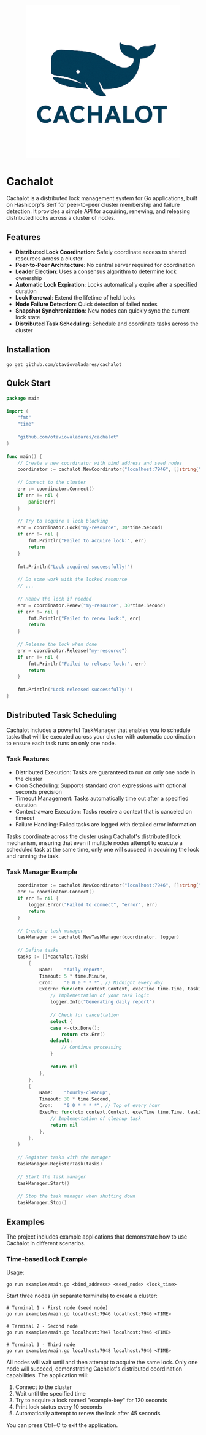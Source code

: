<p align="center">
  <img src="doc/cachalot.png" alt="Cachalot Logo" width="400"/>
</p>


# Cachalot

Cachalot is a distributed lock management system for Go applications, built on Hashicorp's Serf for peer-to-peer cluster membership and failure detection. It provides a simple API for acquiring, renewing, and releasing distributed locks across a cluster of nodes.

## Features

- **Distributed Lock Coordination**: Safely coordinate access to shared resources across a cluster
- **Peer-to-Peer Architecture**: No central server required for coordination
- **Leader Election**: Uses a consensus algorithm to determine lock ownership
- **Automatic Lock Expiration**: Locks automatically expire after a specified duration
- **Lock Renewal**: Extend the lifetime of held locks
- **Node Failure Detection**: Quick detection of failed nodes
- **Snapshot Synchronization**: New nodes can quickly sync the current lock state
- **Distributed Task Scheduling**: Schedule and coordinate tasks across the cluster

## Installation

```shell
go get github.com/otaviovaladares/cachalot
```

## Quick Start

```go
package main

import (
    "fmt"
    "time"
    
    "github.com/otaviovaladares/cachalot"
)

func main() {
    // Create a new coordinator with bind address and seed nodes
    coordinator := cachalot.NewCoordinator("localhost:7946", []string{"localhost:7946"}, nil)
    
    // Connect to the cluster
    err := coordinator.Connect()
    if err != nil {
        panic(err)
    }
    
    // Try to acquire a lock blocking
    err = coordinator.Lock("my-resource", 30*time.Second)
    if err != nil {
        fmt.Println("Failed to acquire lock:", err)
        return
    }
    
    fmt.Println("Lock acquired successfully!")
    
    // Do some work with the locked resource
    // ...
    
    // Renew the lock if needed
    err = coordinator.Renew("my-resource", 30*time.Second)
    if err != nil {
        fmt.Println("Failed to renew lock:", err)
        return
    }
    
    // Release the lock when done
    err = coordinator.Release("my-resource")
    if err != nil {
        fmt.Println("Failed to release lock:", err)
        return
    }
    
    fmt.Println("Lock released successfully!")
}
```

## Distributed Task Scheduling

Cachalot includes a powerful TaskManager that enables you to schedule tasks that will be executed across your cluster with automatic coordination to ensure each task runs on only one node.

### Task Features

* Distributed Execution: Tasks are guaranteed to run on only one node in the cluster
* Cron Scheduling: Supports standard cron expressions with optional seconds precision
* Timeout Management: Tasks automatically time out after a specified duration
* Context-aware Execution: Tasks receive a context that is canceled on timeout
* Failure Handling: Failed tasks are logged with detailed error information

Tasks coordinate across the cluster using Cachalot's distributed lock mechanism, ensuring that even if multiple nodes attempt to execute a scheduled task at the same time, only one will succeed in acquiring the lock and running the task.

### Task Manager Example

```go
    coordinator := cachalot.NewCoordinator("localhost:7946", []string{"localhost:7946"}, logger)
    err := coordinator.Connect()
    if err != nil {
        logger.Error("Failed to connect", "error", err)
        return
    }
    
    // Create a task manager
    taskManager := cachalot.NewTaskManager(coordinator, logger)
    
    // Define tasks
    tasks := []*cachalot.Task{
        {
            Name:    "daily-report",
            Timeout: 5 * time.Minute,
            Cron:    "0 0 0 * * *", // Midnight every day
            ExecFn: func(ctx context.Context, execTime time.Time, taskID string) error {
                // Implementation of your task logic
                logger.Info("Generating daily report")
                
                // Check for cancellation
                select {
                case <-ctx.Done():
                    return ctx.Err()
                default:
                    // Continue processing
                }
                
                return nil
            },
        },
        {
            Name:    "hourly-cleanup",
            Timeout: 30 * time.Second,
            Cron:    "0 0 * * * *", // Top of every hour
            ExecFn: func(ctx context.Context, execTime time.Time, taskID string) error {
                // Implementation of cleanup task
                return nil
            },
        },
    }
    
    // Register tasks with the manager
    taskManager.RegisterTask(tasks)
    
    // Start the task manager
    taskManager.Start()
    
    // Stop the task manager when shutting down
    taskManager.Stop()
```

## Examples

The project includes example applications that demonstrate how to use Cachalot in different scenarios.

### Time-based Lock Example

Usage:

```shell
go run examples/main.go <bind_address> <seed_node> <lock_time>
```

Start three nodes (in separate terminals) to create a cluster:

```shell
# Terminal 1 - First node (seed node)
go run examples/main.go localhost:7946 localhost:7946 <TIME>

# Terminal 2 - Second node
go run examples/main.go localhost:7947 localhost:7946 <TIME>

# Terminal 3 - Third node
go run examples/main.go localhost:7948 localhost:7946 <TIME>
```

All nodes will wait until <TIME> and then attempt to acquire the same lock. Only one node will succeed, demonstrating Cachalot's distributed coordination capabilities. The application will:

1. Connect to the cluster
2. Wait until the specified time
3. Try to acquire a lock named "example-key" for 120 seconds
4. Print lock status every 10 seconds
5. Automatically attempt to renew the lock after 45 seconds

You can press Ctrl+C to exit the application.